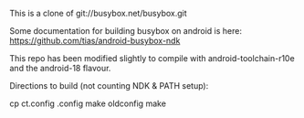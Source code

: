 This is a clone of git://busybox.net/busybox.git

Some documentation for building busybox on android is here:
https://github.com/tias/android-busybox-ndk

This repo has been modified slightly to compile
with android-toolchain-r10e and the android-18 flavour.

Directions to build (not counting NDK & PATH setup):

cp ct.config .config
make oldconfig
make

